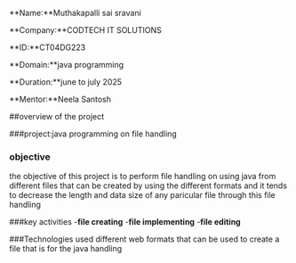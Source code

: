 **Name:**Muthakapalli sai sravani

**Company:**CODTECH IT SOLUTIONS

**ID:**CT04DG223

**Domain:**java programming

**Duration:**june to july 2025

**Mentor:**Neela Santosh


##overview of the project

###project:java programming on file handling 

### objective
the objective of this project is to perform file handling on using java from different files that can be created by using the different formats and it tends to decrease the length and data size of any paricular file through this file handling

###key activities
-**file creating**
-**file implementing**
-**file editing**

###Technologies used
different web formats that can be used to create a file that is for the java handling


